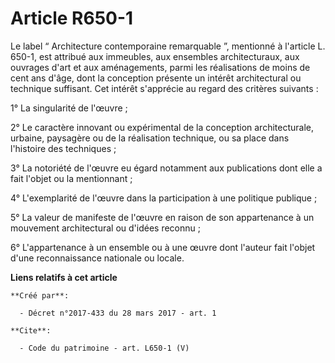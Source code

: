 # Article R650-1

Le label “ Architecture contemporaine remarquable ”, mentionné à l'article L. 650-1, est attribué aux immeubles, aux
ensembles architecturaux, aux ouvrages d'art et aux aménagements, parmi les réalisations de moins de cent ans d'âge, dont la
conception présente un intérêt architectural ou technique suffisant. Cet intérêt s'apprécie au regard des critères suivants :

1° La singularité de l'œuvre ;

2° Le caractère innovant ou expérimental de la conception architecturale, urbaine, paysagère ou de la réalisation technique,
ou sa place dans l'histoire des techniques ;

3° La notoriété de l'œuvre eu égard notamment aux publications dont elle a fait l'objet ou la mentionnant ;

4° L'exemplarité de l'œuvre dans la participation à une politique publique ;

5° La valeur de manifeste de l'œuvre en raison de son appartenance à un mouvement architectural ou d'idées reconnu ;

6° L'appartenance à un ensemble ou à une œuvre dont l'auteur fait l'objet d'une reconnaissance nationale ou locale.

**Liens relatifs à cet article**

	**Créé par**:

	  - Décret n°2017-433 du 28 mars 2017 - art. 1

	**Cite**:

	  - Code du patrimoine - art. L650-1 (V)
